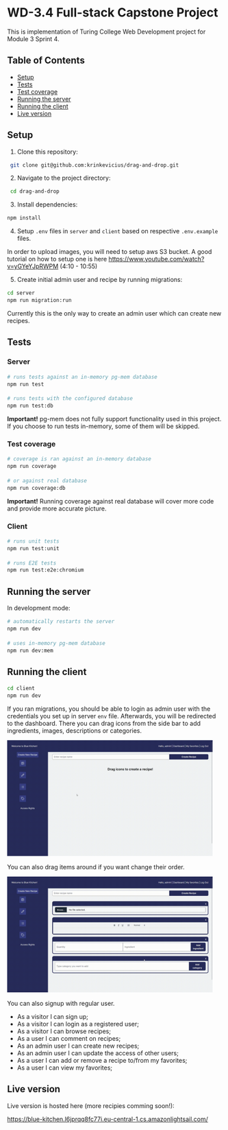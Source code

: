 # WD-3.4 Full-stack Capstone Project

This is implementation of Turing College Web Development project for Module 3 Sprint 4.

## Table of Contents

- [Setup](#setup)
- [Tests](#tests)
- [Test coverage](#test-coverage)
- [Running the server](#running-the-server)
- [Running the client](#running-the-client)
- [Live version](#live-version)

## Setup

1. Clone this repository:

```sh
 git clone git@github.com:krinkevicius/drag-and-drop.git
```

2. Navigate to the project directory:

```sh
 cd drag-and-drop
```

3. Install dependencies:

```sh
npm install
```

4. Setup `.env` files in `server` and `client` based on respective `.env.example` files.

In order to upload images, you will need to setup aws S3 bucket. A good tutorial on how to setup one is here https://www.youtube.com/watch?v=yGYeYJpRWPM (4:10 - 10:55)

5. Create initial admin user and recipe by running migrations:

```sh
cd server
npm run migration:run
```

Currently this is the only way to create an admin user which can create new recipes.

## Tests

### Server

```bash
# runs tests against an in-memory pg-mem database
npm run test

# runs tests with the configured database
npm run test:db
```

<b>Important!</b> pg-mem does not fully support functionality used in this project. If you choose to run tests in-memory, some of them will be skipped.

### Test coverage

```bash
# coverage is ran against an in-memory database
npm run coverage

# or against real database
npm run coverage:db
```

<b>Important!</b> Running coverage against real database will cover more code and provide more accurate picture.

### Client

```bash
# runs unit tests
npm run test:unit

# runs E2E tests
npm run test:e2e:chromium
```

## Running the server

In development mode:

```bash
# automatically restarts the server
npm run dev

# uses in-memory pg-mem database
npm run dev:mem
```

## Running the client

```sh
cd client
npm run dev
```

If you ran migrations, you should be able to login as admin user with the credentials you set up in server `env` file.
Afterwards, you will be redirected to the dashboard. There you can drag icons from the side bar to add ingredients, images, descriptions or categories.

<img src="icons.gif" width="480" height="270"/>

You can also drag items around if you want change their order.

<img src="items.gif" width="480" height="270"/>

You can also signup with regular user.

- As a visitor I can sign up;
- As a visitor I can login as a registered user;
- As a visitor I can browse recipes;
- As a user I can comment on recipes;
- As an admin user I can create new recipes;
- As an admin user I can update the access of other users;
- As a user I can add or remove a recipe to/from my favorites;
- As a user I can view my favorites;

## Live version

Live version is hosted here (more recipies comming soon!):

https://blue-kitchen.l6jprqq8fc77i.eu-central-1.cs.amazonlightsail.com/
